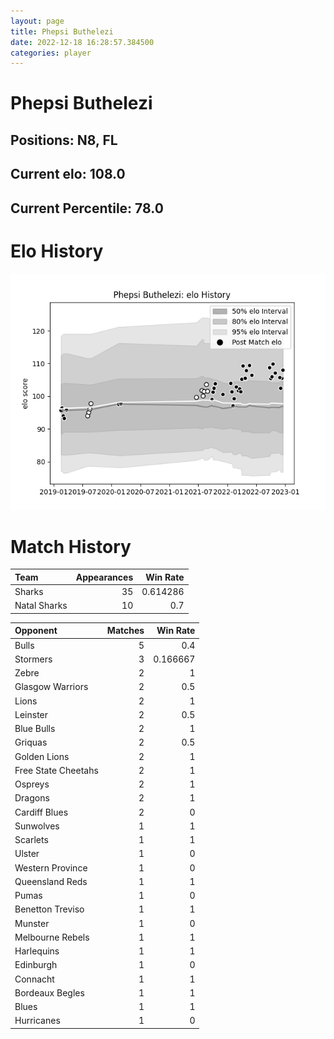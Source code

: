 ```yaml
---  
layout: page  
title: Phepsi Buthelezi  
date: 2022-12-18 16:28:57.384500  
categories: player  
---
```

# Phepsi Buthelezi

## Positions: N8, FL

## Current elo: 108.0

## Current Percentile: 78.0

# Elo History


![elo history](history_PhepsiButhelezi.png)
# Match History


| Team         |   Appearances |   Win Rate |
|:-------------|--------------:|-----------:|
| Sharks       |            35 |   0.614286 |
| Natal Sharks |            10 |   0.7      |

| Opponent            |   Matches |   Win Rate |
|:--------------------|----------:|-----------:|
| Bulls               |         5 |   0.4      |
| Stormers            |         3 |   0.166667 |
| Zebre               |         2 |   1        |
| Glasgow Warriors    |         2 |   0.5      |
| Lions               |         2 |   1        |
| Leinster            |         2 |   0.5      |
| Blue Bulls          |         2 |   1        |
| Griquas             |         2 |   0.5      |
| Golden Lions        |         2 |   1        |
| Free State Cheetahs |         2 |   1        |
| Ospreys             |         2 |   1        |
| Dragons             |         2 |   1        |
| Cardiff Blues       |         2 |   0        |
| Sunwolves           |         1 |   1        |
| Scarlets            |         1 |   1        |
| Ulster              |         1 |   0        |
| Western Province    |         1 |   0        |
| Queensland Reds     |         1 |   1        |
| Pumas               |         1 |   0        |
| Benetton Treviso    |         1 |   1        |
| Munster             |         1 |   0        |
| Melbourne Rebels    |         1 |   1        |
| Harlequins          |         1 |   1        |
| Edinburgh           |         1 |   0        |
| Connacht            |         1 |   1        |
| Bordeaux Begles     |         1 |   1        |
| Blues               |         1 |   1        |
| Hurricanes          |         1 |   0        |